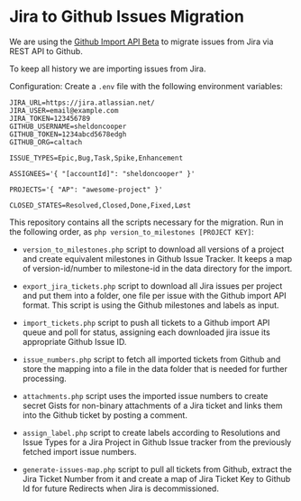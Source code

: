 # Jira to Github Issues Migration

We are using the [Github Import API
Beta](https://gist.github.com/jonmagic/5282384165e0f86ef105) to migrate issues
from Jira via REST API to Github.

To keep all history we are importing issues from Jira.

Configuration: Create a `.env` file with the following environment variables:

```
JIRA_URL=https://jira.atlassian.net/
JIRA_USER=email@example.com
JIRA_TOKEN=123456789
GITHUB_USERNAME=sheldoncooper
GITHUB_TOKEN=1234abcd5678edgh
GITHUB_ORG=caltach

ISSUE_TYPES=Epic,Bug,Task,Spike,Enhancement

ASSIGNEES='{ "[accountId]": "sheldoncooper" }'

PROJECTS='{ "AP": "awesome-project" }'

CLOSED_STATES=Resolved,Closed,Done,Fixed,Løst

```

This repository contains all the scripts necessary for the migration. Run in the following order, as `php version_to_milestones [PROJECT KEY]`:

* `version_to_milestones.php` script to download all versions of a project and create equivalent
  milestones in Github Issue Tracker. It keeps a map of version-id/number to
  milestone-id in the data directory for the import.

* `export_jira_tickets.php` script to download all Jira issues per project and put them into a
  folder, one file per issue with the Github import API format. This
  script is using the Github milestones and labels as input.

* `import_tickets.php` script to push all tickets to a Github import API queue and poll for
  status, assigning each downloaded jira issue its appropriate Github Issue ID.

* `issue_numbers.php` script to fetch all imported tickets from Github and store the mapping
  into a file in the data folder that is needed for further processing.

* `attachments.php` script uses the imported issue numbers to create secret
  Gists for non-binary attachments of a Jira ticket and links them into the
  Github ticket by posting a comment.

* `assign_label.php` script to create labels according to Resolutions and Issue Types
  for a Jira Project in Github Issue tracker from the previously fetched import issue numbers.

* `generate-issues-map.php` script to pull all tickets from Github, extract the Jira Ticket Number
  from it and create a map of Jira Ticket Key to Github Id for future Redirects
  when Jira is decommissioned.
